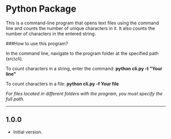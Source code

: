 Python Package
===============
This is a command-line program that opens text
files using the command line and counts the number
of unique characters in it. It also counts the
number of characters in the entered string.

###How to use this program?

In the command line, navigate to the program folder at the 
specified path (src\cli).

To count characters in a string, enter the command: 
**python cli.py -t "Your line"**

To count characters in a file: 
**python cli.py -f Your file**

*For files located in different folders with the program, you must 
specify the full path.*

-----------------------------------------------------
1.0.0
-----------------------------------------------------



- Initial version.
